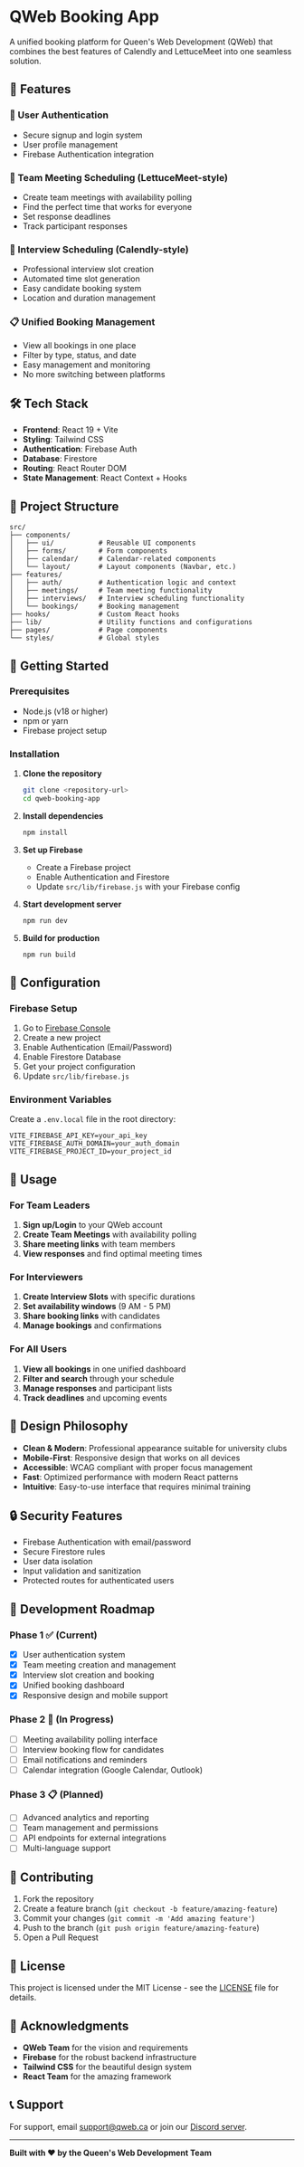 # QWeb Booking App

A unified booking platform for Queen's Web Development (QWeb) that combines the best features of Calendly and LettuceMeet into one seamless solution.

## 🚀 Features

### 🔐 User Authentication
- Secure signup and login system
- User profile management
- Firebase Authentication integration

### 📅 Team Meeting Scheduling (LettuceMeet-style)
- Create team meetings with availability polling
- Find the perfect time that works for everyone
- Set response deadlines
- Track participant responses

### 🎯 Interview Scheduling (Calendly-style)
- Professional interview slot creation
- Automated time slot generation
- Easy candidate booking system
- Location and duration management

### 📋 Unified Booking Management
- View all bookings in one place
- Filter by type, status, and date
- Easy management and monitoring
- No more switching between platforms

## 🛠️ Tech Stack

- **Frontend**: React 19 + Vite
- **Styling**: Tailwind CSS
- **Authentication**: Firebase Auth
- **Database**: Firestore
- **Routing**: React Router DOM
- **State Management**: React Context + Hooks

## 📁 Project Structure

```
src/
├── components/
│   ├── ui/           # Reusable UI components
│   ├── forms/        # Form components
│   ├── calendar/     # Calendar-related components
│   └── layout/       # Layout components (Navbar, etc.)
├── features/
│   ├── auth/         # Authentication logic and context
│   ├── meetings/     # Team meeting functionality
│   ├── interviews/   # Interview scheduling functionality
│   └── bookings/     # Booking management
├── hooks/            # Custom React hooks
├── lib/              # Utility functions and configurations
├── pages/            # Page components
└── styles/           # Global styles
```

## 🚀 Getting Started

### Prerequisites
- Node.js (v18 or higher)
- npm or yarn
- Firebase project setup

### Installation

1. **Clone the repository**
   ```bash
   git clone <repository-url>
   cd qweb-booking-app
   ```

2. **Install dependencies**
   ```bash
   npm install
   ```

3. **Set up Firebase**
   - Create a Firebase project
   - Enable Authentication and Firestore
   - Update `src/lib/firebase.js` with your Firebase config

4. **Start development server**
   ```bash
   npm run dev
   ```

5. **Build for production**
   ```bash
   npm run build
   ```

## 🔧 Configuration

### Firebase Setup
1. Go to [Firebase Console](https://console.firebase.google.com/)
2. Create a new project
3. Enable Authentication (Email/Password)
4. Enable Firestore Database
5. Get your project configuration
6. Update `src/lib/firebase.js`

### Environment Variables
Create a `.env.local` file in the root directory:
```env
VITE_FIREBASE_API_KEY=your_api_key
VITE_FIREBASE_AUTH_DOMAIN=your_auth_domain
VITE_FIREBASE_PROJECT_ID=your_project_id
```

## 📱 Usage

### For Team Leaders
1. **Sign up/Login** to your QWeb account
2. **Create Team Meetings** with availability polling
3. **Share meeting links** with team members
4. **View responses** and find optimal meeting times

### For Interviewers
1. **Create Interview Slots** with specific durations
2. **Set availability windows** (9 AM - 5 PM)
3. **Share booking links** with candidates
4. **Manage bookings** and confirmations

### For All Users
1. **View all bookings** in one unified dashboard
2. **Filter and search** through your schedule
3. **Manage responses** and participant lists
4. **Track deadlines** and upcoming events

## 🎨 Design Philosophy

- **Clean & Modern**: Professional appearance suitable for university clubs
- **Mobile-First**: Responsive design that works on all devices
- **Accessible**: WCAG compliant with proper focus management
- **Fast**: Optimized performance with modern React patterns
- **Intuitive**: Easy-to-use interface that requires minimal training

## 🔒 Security Features

- Firebase Authentication with email/password
- Secure Firestore rules
- User data isolation
- Input validation and sanitization
- Protected routes for authenticated users

## 🚧 Development Roadmap

### Phase 1 ✅ (Current)
- [x] User authentication system
- [x] Team meeting creation and management
- [x] Interview slot creation and booking
- [x] Unified booking dashboard
- [x] Responsive design and mobile support

### Phase 2 🔄 (In Progress)
- [ ] Meeting availability polling interface
- [ ] Interview booking flow for candidates
- [ ] Email notifications and reminders
- [ ] Calendar integration (Google Calendar, Outlook)

### Phase 3 📋 (Planned)
- [ ] Advanced analytics and reporting
- [ ] Team management and permissions
- [ ] API endpoints for external integrations
- [ ] Multi-language support

## 🤝 Contributing

1. Fork the repository
2. Create a feature branch (`git checkout -b feature/amazing-feature`)
3. Commit your changes (`git commit -m 'Add amazing feature'`)
4. Push to the branch (`git push origin feature/amazing-feature`)
5. Open a Pull Request

## 📄 License

This project is licensed under the MIT License - see the [LICENSE](LICENSE) file for details.

## 🙏 Acknowledgments

- **QWeb Team** for the vision and requirements
- **Firebase** for the robust backend infrastructure
- **Tailwind CSS** for the beautiful design system
- **React Team** for the amazing framework

## 📞 Support

For support, email [support@qweb.ca](mailto:support@qweb.ca) or join our [Discord server](https://discord.gg/qweb).

---

**Built with ❤️ by the Queen's Web Development Team**
